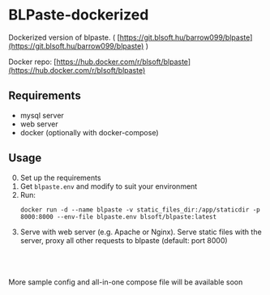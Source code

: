 # BLPaste-dockerized
Dockerized version of blpaste. ( [https://git.blsoft.hu/barrow099/blpaste](https://git.blsoft.hu/barrow099/blpaste) )

Docker repo: [https://hub.docker.com/r/blsoft/blpaste](https://hub.docker.com/r/blsoft/blpaste)

## Requirements
 - mysql server
 - web server
 - docker (optionally with docker-compose)

## Usage
 0. Set up the requirements
 1. Get `blpaste.env` and modify to suit your environment
 2. Run:
    ```
    docker run -d --name blpaste -v static_files_dir:/app/staticdir -p 8000:8000 --env-file blpaste.env blsoft/blpaste:latest
    ```
 3. Serve with web server (e.g. Apache or Nginx). Serve static files with the server, proxy all other requests to blpaste (default: port 8000)

<br><br><br>
 More sample config and all-in-one compose file will be available soon